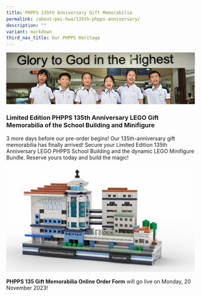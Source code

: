 ```yaml
---
title: PHPPS 135th Anniversary Gift Memorabilia
permalink: /about-pei-hwa/135th-phpps-anniversary/
description: ""
variant: markdown
third_nav_title: Our PHPPS Heritage
---
```

![](/images/Website%20Banners%20Subpage/948x260%20masterhead%20-%20student%20development2.jpg)

### Limited Edition PHPPS 135th Anniversary LEGO Gift Memorabilia of the School Building and Minifigure  

3 more days before our pre-order begins! Our 135th-anniversary gift memorabilia has finally arrived! Secure your Limited Edition 135th Anniversary LEGO PHPPS School Building and the dynamic LEGO Minifigure Bundle. Reserve yours today and build the magic!

![PHPPS LEGO School Building](/images/Others%20Folder%20Images/135th%20Anniversary/lego%20school%20building.jpeg)

**PHPPS 135 Gift Memorabilia Online Order Form** will go live on Monday, 20 November 2023! 